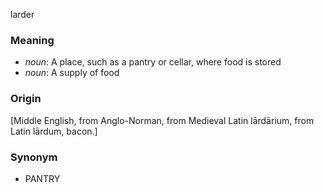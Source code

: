 larder
### Meaning
+ _noun_: A place, such as a pantry or cellar, where food is stored
+ _noun_: A supply of food

### Origin

[Middle English, from Anglo-Norman, from Medieval Latin lārdārium, from Latin lārdum, bacon.]

### Synonym

+ PANTRY


